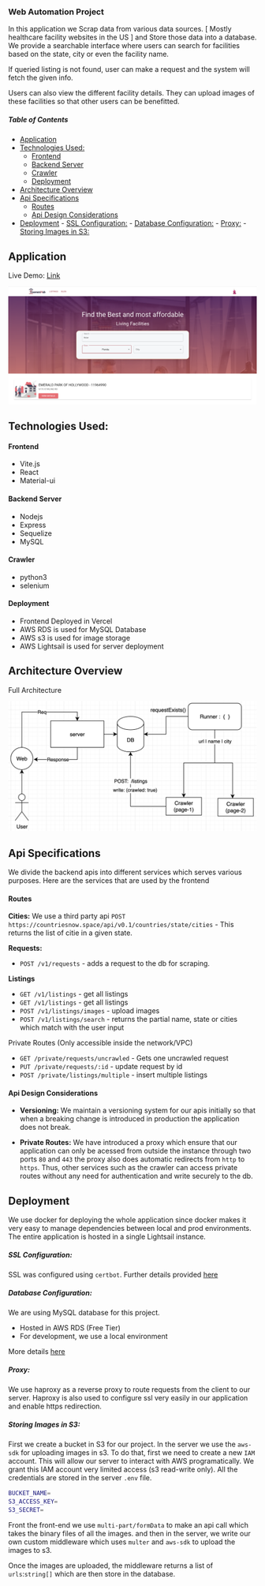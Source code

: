 ### Web Automation Project

In this application we Scrap data from various data sources. [ Mostly healthcare facility websites in the US ] and Store those data into a database. We provide a searchable interface where users can search for facilities based on the state, city or even the facility name.

If queried listing is not found, user can make a request and the system will fetch the given info.

Users can also view the different facility details. They can upload images of these facilities so that other users can be benefitted.

##### Table of Contents

- [Application](#application)
- [Technologies Used:](#technologies-used)
    - [Frontend](#frontend)
    - [Backend Server](#backend-server)
    - [Crawler](#crawler)
    - [Deployment](#deployment)
- [Architecture Overview](#architecture-overview)
- [Api Specifications](#api-specifications)
    - [Routes](#routes)
    - [Api Design Considerations](#api-design-considerations)
- [Deployment](#deployment-1)
      - [SSL Configuration:](#ssl-configuration)
      - [Database Configuration:](#database-configuration)
      - [Proxy:](#proxy)
      - [Storing Images in S3:](#storing-images-in-s3)

## Application

Live Demo: [Link](https://react-mui-search.vercel.app/)

![Website](documentation/diagrams/web-page-1.png?raw=true 'Website')

## Technologies Used:

#### Frontend

- Vite.js
- React
- Material-ui

#### Backend Server

- Nodejs
- Express
- Sequelize
- MySQL

#### Crawler

- python3
- selenium

#### Deployment

- Frontend Deployed in Vercel
- AWS RDS is used for MySQL Database
- AWS s3 is used for image storage
- AWS Lightsail is used for server deployment

## Architecture Overview

Full Architecture

![Crawler](documentation/diagrams/backend-architecture.png?raw=true 'Crawler Architecture')

## Api Specifications

We divide the backend apis into different services which serves various purposes. Here are the services that are used by the frontend

#### Routes

**Cities:**
We use a third party api `POST https://countriesnow.space/api/v0.1/countries/state/cities` - This returns the list of citie in a given state.

**Requests:**

- `POST /v1/requests` - adds a request to the db for scraping.

**Listings**

- `GET /v1/listings` - get all listings
- `GET /v1/listings` - get all listings
- `POST /v1/listings/images` - upload images
- `POST /v1/listings/search` - returns the partial name, state or cities which match with the user input

Private Routes (Only accessible inside the network/VPC)

- `GET /private/requests/uncrawled` - Gets one uncrawled request
- `PUT /private/requests/:id` - update request by id
- `POST /private/listings/multiple` - insert multiple listings

#### Api Design Considerations

- **Versioning:** We maintain a versioning system for our apis initially so that when a breaking change is introduced in production the application does not break.

- **Private Routes:** We have introduced a proxy which ensure that our application can only be acessed from outside the instance through two ports `80` and `443` the proxy also does automatic redirects from `http` to `https`. Thus, other services such as the crawler can access private routes without any need for authentication and write securely to the db.

## Deployment

We use docker for deploying the whole application since docker makes it very easy to manage dependencies between local and prod environments. The entire application is hosted in a single Lightsail instance.

##### SSL Configuration:

SSL was configured using `certbot`. Further details provided [here](/documentation/ssl-config.md)

##### Database Configuration:

We are using MySQL database for this project.

- Hosted in AWS RDS (Free Tier)
- For development, we use a local environment

More details [here](/documentation/database-config.md)

##### Proxy:

We use haproxy as a reverse proxy to route requests from the client to our server. Haproxy is also used to configure ssl very easily in our application and enable https redirection.

##### Storing Images in S3:

First we create a bucket in S3 for our project. In the server we use the `aws-sdk` for uploading images in s3. To do that, first we need to create a new `IAM` account. This will allow our server to interact with AWS programatically. We grant this IAM account very limited access (s3 read-write only). All the credentials are stored in the server `.env` file.

```bash
BUCKET_NAME=
S3_ACCESS_KEY=
S3_SECRET=
```

Front the front-end we use `multi-part/formData` to make an api call which takes the binary files of all the images. and then in the server, we write our own custom middleware which uses `multer` and `aws-sdk` to upload the images to s3.

Once the images are uploaded, the middleware returns a list of `urls`:`string[]` which are then store in the database.
